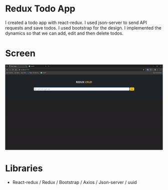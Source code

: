# Redux Todo App

I created a todo app with react-redux. I used json-server to send API requests and save todos. I used bootstrap for the design.
I implemented the dynamics so that we can add, edit and then delete todos.

# Screen
![](redux-todo.gif)

# Libraries
- React-redux / Redux / Bootstrap / Axios / Json-server / uuid
